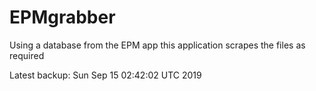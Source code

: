 # EPMgrabber
Using a database from the EPM app this application scrapes the files as required


Latest backup: Sun Sep 15 02:42:02 UTC 2019
